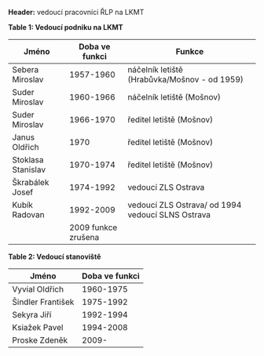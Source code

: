 **Header:**
vedoucí pracovníci ŘLP na LKMT

**Table 1: Vedoucí podniku na LKMT**

| Jméno | Doba ve funkci | Funkce |
|-------|----------------|---------|
| Sebera Miroslav | 1957-1960 | náčelník letiště (Hrabůvka/Mošnov - od 1959) |
| Suder Miroslav | 1960-1966 | náčelník letiště (Mošnov) |
| Suder Miroslav | 1966-1970 | ředitel letiště (Mošnov) |
| Janus Oldřich | 1970 | ředitel letiště (Mošnov) |
| Stoklasa Stanislav | 1970-1974 | ředitel letiště (Mošnov) |
| Škrabálek Josef | 1974-1992 | vedoucí ZLS Ostrava |
| Kubík Radovan | 1992-2009 | vedoucí ZLS Ostrava/ od 1994 vedoucí SLNS Ostrava |
| | 2009 funkce zrušena | |

**Table 2: Vedoucí stanoviště**

| Jméno | Doba ve funkci |
|-------|----------------|
| Vyvial Oldřich | 1960-1975 |
| Šindler František | 1975-1992 |
| Sekyra Jiří | 1992-1994 |
| Ksiažek Pavel | 1994-2008 |
| Proske Zdeněk | 2009- |